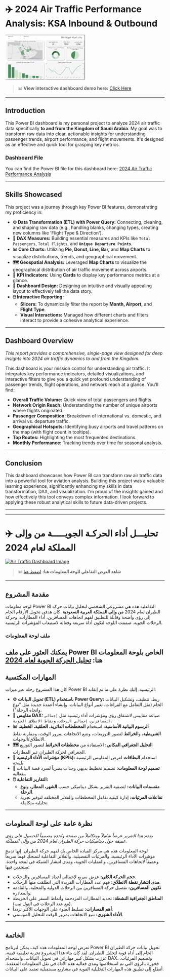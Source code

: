 # ✈️ 2024 Air Traffic Performance Analysis: KSA Inbound & Outbound

<a href="https://drive.google.com/file/d/1wAYhASo5g8RRpCqWGA8V3gGpB3qy1Uo_/view?usp=sharing" target="_blank">
  <img src="Dashboard.png" alt="Air Traffic Dashboard  Image" style="max-width:50%;">
</a>


> 📊 **View interactive dashboard demo here:** [Click Here](https://drive.google.com/file/d/1wAYhASo5g8RRpCqWGA8V3gGpB3qy1Uo_/view?usp=sharing)


---

## Introduction

This Power BI dashboard is my personal project to analyze 2024 air traffic data specifically **to and from the Kingdom of Saudi Arabia**. My goal was to transform raw data into clear, actionable insights for understanding passenger trends, airport performance, and flight movements. It's designed as an effective and quick tool for grasping key metrics.

### Dashboard File
You can find the Power BI file for this dashboard here:
[2024 Air Traffic Performance Analysis](<تحليل الحركة الجوية لعام 2024.pbix>)


---

## Skills Showcased

This project was a journey through key Power BI features, demonstrating my proficiency in:

* **⚙️ Data Transformation (ETL) with Power Query:** Connecting, cleaning, and shaping raw data (e.g., handling blanks, changing types, creating new columns like 'Flight Type & Direction').
* **🧮 DAX Measures:** Building essential measures and KPIs like `Total Passengers`, `Total Flights`, and **`Unique Departure Points`**.
* **📊 Core Charts:** Utilizing **Pie, Donut, Line, Bar,** and **Map Charts** to visualize distributions, trends, and geographical movement.
* **🗺️ Geospatial Analysis:** Leveraged **Map Charts** to visualize the geographical distribution of air traffic movement across airports.
* **🔢 KPI Indicators:** Using **Cards** to display key performance metrics at a glance.
* **🎨 Dashboard Design:** Designing an intuitive and visually appealing layout to effectively tell the data story.
* **🖱️ Interactive Reporting:**
    * **Slicers:** To dynamically filter the report by **Month, Airport,** and **Flight Type**.
    * **Visual Interactions:** Managed how different charts and filters interact to provide a cohesive analytical experience.

---

## Dashboard Overview

*This report provides a comprehensive, single-page view designed for deep insights into 2024 air traffic dynamics to and from the Kingdom.*

This dashboard is your mission control for understanding air traffic. It integrates key performance indicators, detailed visualizations, and interactive filters to give you a quick yet profound understanding of passenger trends, flight operations, and network reach at a glance. You'll find:

* **Overall Traffic Volume:** Quick view of total passengers and flights.
* **Network Origin Reach:** Understanding the number of unique airports where flights originated.
* **Passenger Composition:** Breakdown of international vs. domestic, and arrival vs. departure traffic.
* **Geographical Hotspots:** Identifying busy airports and travel patterns on the map (with flight count in tooltips).
* **Top Routes:** Highlighting the most frequented destinations.
* **Monthly Performance:** Tracking trends over time for seasonal analysis.

---

## Conclusion

This dashboard showcases how Power BI can transform raw air traffic data into a powerful tool for aviation analysis. Building this project was a valuable learning experience, significantly enhancing my skills in data transformation, DAX, and visualization. I'm proud of the insights gained and how effectively this tool conveys complex information. I look forward to applying these robust analytical skills to future data-driven projects.

---
---

# ✈️ تحليـــل أداء الحركـة الجويـــــة من وإلى المملكة لعام 2024


<a href="https://drive.google.com/file/d/1wAYhASo5g8RRpCqWGA8V3gGpB3qy1Uo_/view?usp=sharing" target="_blank">
  <img src="/Users/sarah/Documents/DA POWER BI/Dashboard.png" alt="Air Traffic Dashboard  Image" style="max-width:100%;">
</a>

> 📊 **شاهد العرض التفاعلي للوحة المعلومات هنا:** [اضغط هنا](https://drive.google.com/file/d/1wAYhASo5g8RRpCqWGA8V3gGpB3qy1Uo_/view?usp=sharing)

---

## مقدمة المشروع

لوحة معلومات Power BI التفاعلية هذه هي مشروعي الشخصي لتحليل بيانات حركة الطيران لعام 2024 **من وإلى المملكة العربية السعودية**. كان هدفي تحويل الأرقام الخام إلى رؤى واضحة وقابلة للتطبيق لفهم اتجاهات المسافرين، أداء المطارات، وحركة الرحلات الجوية. صممت اللوحة لتكون أداة سريعة وفعالة لاستيعاب المؤشرات الرئيسية.

### ملف لوحة المعلومات
يمكنك العثور على ملف Power BI الخاص بلوحة المعلومات هنا: [تحليل الحركة الجوية لعام 2024](<تحليل الحركة الجوية لعام 2024.pbix>)
---

## المهارات المكتسبة

كان هذا المشروع رحلة عبر ميزات Power BI الرئيسية. إليكِ نظرة على ما تم إتقانه:

* **⚙️ تحويل البيانات (ETL) باستخدام Power Query:** ربط، تنظيف، وتشكيل البيانات الخام (مثل التعامل مع الفراغات، تغيير أنواع البيانات، وإنشاء أعمدة جديدة مثل "نوع واتجاه الرحلة").
* **🧮 مقاييس DAX:** صياغة مقاييس لاشتقاق رؤى ومؤشرات أداء رئيسية مثل `إجمالي المسافرين`، `إجمالي الرحلات`، و`نقاط الانطلاق الجوية`.
* **📊 الرسوم البيانية الأساسية:** استخدام **المخططات الدائرية، الحلقية، الخطية، الشريطية،** و**الخرائط** لتصور التوزيعات، وتتبع الاتجاهات بمرور الوقت، ومقارنة نقاط الانطلاق/الوجهات.
* **🗺️ التحليل الجغرافي المكاني:** الاستفادة من **مخططات الخرائط** لتصور التوزيع الجغرافي لحركة الطيران عبر المطارات.
* **🔢 مؤشرات الأداء الرئيسية (KPIs):** استخدام **البطاقات** لعرض المقاييس الرئيسية بلمحة.
* **🎨 تصميم لوحة المعلومات:** تصميم تخطيط بديهي وجذاب بصرياً لسرد قصة البيانات بفعالية.
* **🖱️ التقارير التفاعلية:**
    * **مقسمات البيانات:** لتصفية التقرير بشكل ديناميكي حسب **الشهر، المطار،** و**نوع الرحلة**.
    * **تفاعلات المرئيات:** إدارة كيفية تفاعل المخططات والفلاتر المختلفة لتوفير تجربة تحليلية متكاملة.

---

## نظرة عامة على لوحة المعلومات

*يقدم هذا التقرير عرضاً شاملاً ومتكاملاً من صفحة واحدة مصمماً للحصول على رؤى عميقة حول ديناميكيات حركة الطيران لعام 2024 من وإلى المملكة.*

لوحة المعلومات هذه هي مركز القيادة الخاص بكِ لفهم حركة الطيران. إنها تدمج مؤشرات الأداء الرئيسية، والمرئيات التفصيلية، والفلاتر التفاعلية لتمنحكِ فهماً سريعاً وعميقاً لاتجاهات المسافرين، والعمليات الجوية، ومدى انتشار الشبكة في لمحة واحدة. ستجدين فيها:

* **حجم الحركة الكلي:** عرض سريع لإجمالي أعداد المسافرين والرحلات.
* **مدى انتشار نقطة الانطلاق:** فهم عدد المطارات الفريدة التي انطلقت منها الرحلات.
* **تكوين المسافرين:** تفصيل حركة المسافرين بين الرحلات الدولية والمحلية، والقادمة والمغادرة.
* **المناطق الجغرافية النشطة:** تحديد المطارات المزدحمة وأنماط السفر على الخريطة (مع عدد الرحلات في التول تيب).
* **أهم المسارات:** تسليط الضوء على الوجهات الأكثر تردداً.
* **الأداء الشهري:** تتبع الاتجاهات بمرور الوقت للتحليل الموسمي.

---

## الخاتمة

تعرض لوحة المعلومات هذه كيف يمكن لبرنامج Power BI تحويل بيانات حركة الطيران الخام إلى أداة قوية لتحليل الطيران. لقد كان بناء هذا المشروع تجربة تعليمية قيمة، عززت بشكل كبير مهاراتي في تحويل البيانات، واستخدام DAX، وتصميم المرئيات.  فخورة بالرؤى التي تم استخلاصها ومدى فعالية هذه الأداة في نقل المعلومات المعقدة. أتطلع إلى تطبيق هذه المهارات التحليلية القوية في مشاريع مستقبلية تعتمد على البيانات.
